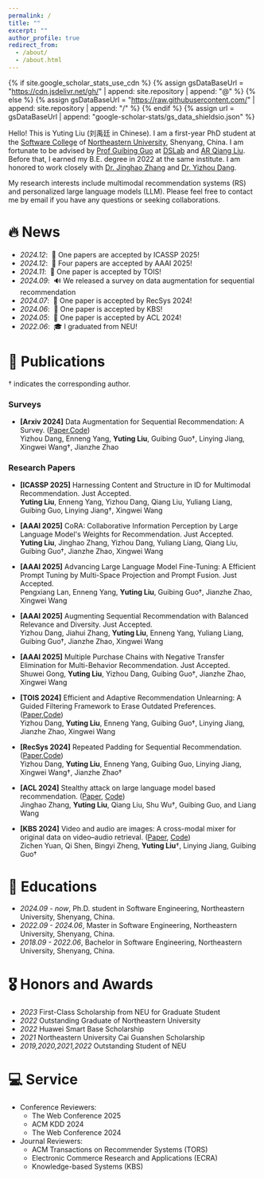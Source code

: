 ```yaml
---
permalink: /
title: ""
excerpt: ""
author_profile: true
redirect_from: 
  - /about/
  - /about.html
---
```


{% if site.google_scholar_stats_use_cdn %}
{% assign gsDataBaseUrl = "https://cdn.jsdelivr.net/gh/" | append: site.repository | append: "@" %}
{% else %}
{% assign gsDataBaseUrl = "https://raw.githubusercontent.com/" | append: site.repository | append: "/" %}
{% endif %}
{% assign url = gsDataBaseUrl | append: "google-scholar-stats/gs_data_shieldsio.json" %}

<span class='anchor' id='about-me'></span>

Hello! This is Yuting Liu (刘禹廷 in Chinese). I am a first-year PhD student at the [Software College](http://sc.neu.edu.cn/) of [Northeastern University](http://www.neu.edu.cn/), Shenyang, China. I am fortunate to be advised by [Prof Guibing Guo](https://guoguibing.github.io/cn/) at [DSLab](https://www.dslab.org.cn/) and [AR Qiang Liu](https://people.ucas.edu.cn/~qiangliu?language=en). Before that, I earned my B.E. degree in 2022 at the same institute. I am honored to work closely with [Dr. Jinghao Zhang](https://scholar.google.com/citations?user=2yXhkbsAAAAJ&hl=en) and [Dr. Yizhou Dang](https://kinggugu.github.io/).

My research interests include multimodal recommendation systems (RS) and personalized large language models (LLM). Please feel free to contact me by email if you have any questions or seeking collaborations.


# 🔥 News
- *2024.12*: &nbsp;🎉 One papers are accepted by ICASSP 2025!
- *2024.12*: &nbsp;🎉 Four papers are accepted by AAAI 2025!
- *2024.11*: &nbsp;🎉 One paper is accepted by TOIS!
- *2024.09*: &nbsp;🔊 We released a survey on data augmentation for sequential recommendation
- *2024.07*: &nbsp;🎉 One paper is accepted by RecSys 2024!
- *2024.06*: &nbsp;🎉 One paper is accepted by KBS!
- *2024.05*: &nbsp;🎉 One paper is accepted by ACL 2024!
- *2022.06*: &nbsp;🎓 I graduated from NEU!

# 📝 Publications 

† indicates the corresponding author.

### Surveys

- **\[Arxiv 2024\]** Data Augmentation for Sequential Recommendation: A Survey. ([Paper](https://arxiv.org/pdf/2409.13545),[Code](https://github.com/KingGugu/DA-CL-4Rec))  
  Yizhou Dang, Enneng Yang, **Yuting Liu**, Guibing Guo†, Linying Jiang, Xingwei Wang†, Jianzhe Zhao

### Research Papers

- **\[ICASSP 2025\]** Harnessing Content and Structure in ID for Multimodal Recommendation. Just Accepted.  
  **Yuting Liu**, Enneng Yang, Yizhou Dang, Qiang Liu, Yuliang Liang, Guibing Guo, Linying Jiang†, Xingwei Wang

- **\[AAAI 2025\]** CoRA: Collaborative Information Perception by Large Language Model's Weights for Recommendation. Just Accepted.  
  **Yuting Liu**, Jinghao Zhang, Yizhou Dang, Yuliang Liang, Qiang Liu, Guibing Guo†, Jianzhe Zhao, Xingwei Wang
  
- **\[AAAI 2025\]** Advancing Large Language Model Fine-Tuning: A Efficient Prompt Tuning by Multi-Space Projection and Prompt Fusion. Just Accepted.  
  Pengxiang Lan, Enneng Yang, **Yuting Liu**, Guibing Guo†, Jianzhe Zhao, Xingwei Wang
  
- **\[AAAI 2025\]** Augmenting Sequential Recommendation with Balanced Relevance and Diversity. Just Accepted.  
  Yizhou Dang, Jiahui Zhang, **Yuting Liu**, Enneng Yang, Yuliang Liang, Guibing Guo†, Jianzhe Zhao, Xingwei Wang

- **\[AAAI 2025\]** Multiple Purchase Chains with Negative Transfer Elimination for Multi-Behavior Recommendation. Just Accepted.  
  Shuwei Gong, **Yuting Liu**, Yizhou Dang, Guibing Guo†, Jianzhe Zhao, Xingwei Wang

- **\[TOIS 2024\]** Efficient and Adaptive Recommendation Unlearning: A Guided Filtering Framework to Erase Outdated Preferences. ([Paper](https://dl.acm.org/doi/10.1145/3706633),[Code](https://github.com/KingGugu/GFEraser))  
  Yizhou Dang, **Yuting Liu**, Enneng Yang, Guibing Guo†, Linying Jiang, Jianzhe Zhao, Xingwei Wang

- **\[RecSys 2024\]** Repeated Padding for Sequential Recommendation. ([Paper](https://arxiv.org/abs/2403.06372),[Code](https://github.com/KingGugu/RepPad))  
  Yizhou Dang, **Yuting Liu**, Enneng Yang, Guibing Guo, Linying Jiang, Xingwei Wang†, Jianzhe Zhao†

- **\[ACL 2024\]** Stealthy attack on large language model based recommendation. ([Paper](https://aclanthology.org/2024.acl-long.318/), [Code](https://github.com/CRIPAC-DIG/RecTextAttack))  
  Jinghao Zhang, **Yuting Liu**, Qiang Liu, Shu Wu†, Guibing Guo, and Liang Wang

- **\[KBS 2024\]** Video and audio are images: A cross-modal mixer for original data on video–audio retrieval. ([Paper](https://www.sciencedirect.com/science/article/pii/S095070512400710X), [Code](https://github.com/Alexius233/Video-and-Audio-are-Images))  
   Zichen Yuan, Qi Shen, Bingyi Zheng, **Yuting Liu**†, Linying Jiang, Guibing Guo†

# 📖 Educations
- *2024.09 - now*, Ph.D. student in Software Engineering, Northeastern University, Shenyang, China.
- *2022.09 - 2024.06*, Master in Software Engineering, Northeastern University, Shenyang, China.
- *2018.09 - 2022.06*, Bachelor in Software Engineering, Northeastern University, Shenyang, China.

# 🎖 Honors and Awards
- *2023* First-Class Scholarship from NEU for Graduate Student
- *2022* Outstanding Graduate of Northeastern University
- *2022* Huawei Smart Base Scholarship
- *2021* Northeastern University Cai Guanshen Scholarship
- *2019,2020,2021,2022* Outstanding Student of NEU

# 💻 Service
- Conference Reviewers:
  - The Web Conference 2025
  - ACM KDD 2024
  - The Web Conference 2024
- Journal Reviewers:
  - ACM Transactions on Recommender Systems (TORS)
  - Electronic Commerce Research and Applications (ECRA)
  - Knowledge-based Systems (KBS)
